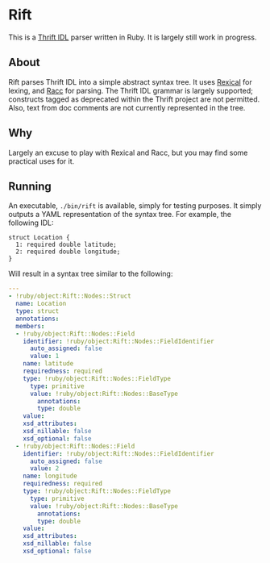 # Rift

This is a [Thrift IDL](https://thrift.apache.org/docs/idl/) parser written in Ruby. It is largely still work in
progress.

## About

Rift parses Thrift IDL into a simple abstract syntax tree. It uses [Rexical](https://github.com/tenderlove/rexical)
for lexing, and [Racc](https://github.com/tenderlove/racc) for parsing. The Thrift IDL grammar is largely supported;
constructs tagged as deprecated within the Thrift project are not permitted. Also, text from doc comments are not
currently represented in the tree.

## Why

Largely an excuse to play with Rexical and Racc, but you may find some practical uses for it.

## Running

An executable, `./bin/rift` is available, simply for testing purposes. It simply outputs a YAML representation of
the syntax tree. For example, the following IDL:

```
struct Location {
  1: required double latitude;
  2: required double longitude;
}
```

Will result in a syntax tree similar to the following:

```yaml
---
- !ruby/object:Rift::Nodes::Struct
  name: Location
  type: struct
  annotations:
  members:
  - !ruby/object:Rift::Nodes::Field
    identifier: !ruby/object:Rift::Nodes::FieldIdentifier
      auto_assigned: false
      value: 1
    name: latitude
    requiredness: required
    type: !ruby/object:Rift::Nodes::FieldType
      type: primitive
      value: !ruby/object:Rift::Nodes::BaseType
        annotations:
        type: double
    value:
    xsd_attributes:
    xsd_nillable: false
    xsd_optional: false
  - !ruby/object:Rift::Nodes::Field
    identifier: !ruby/object:Rift::Nodes::FieldIdentifier
      auto_assigned: false
      value: 2
    name: longitude
    requiredness: required
    type: !ruby/object:Rift::Nodes::FieldType
      type: primitive
      value: !ruby/object:Rift::Nodes::BaseType
        annotations:
        type: double
    value:
    xsd_attributes:
    xsd_nillable: false
    xsd_optional: false
```
